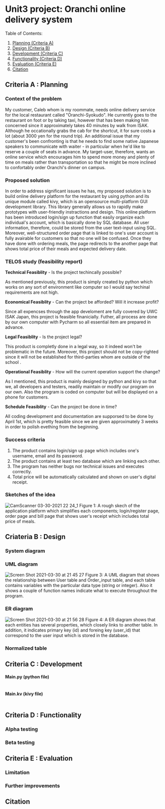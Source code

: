 # Unit3 project: Oranchi online delivery system

Table of Contents:

  1. [Planning (Criteria A)](https://github.com/kazuto-abe/Unit3/blob/main/Oranchi_delivery.md#criteria-a--planning)
  2. [Design (Criteria B)](https://github.com/kazuto-abe/Unit3/blob/main/Oranchi_delivery.md#criateria-b--design)
  3. [Development (Criteria C)](https://github.com/kazuto-abe/Unit3/blob/main/Oranchi_delivery.md#criteria-c--development)
  4. [Functionality (Criteria D)](https://github.com/kazuto-abe/Unit3/blob/main/Oranchi_delivery.md#criteria-d--functionality)
  5. [Evaluation (Criteria E)](https://github.com/kazuto-abe/Unit3/blob/main/Oranchi_delivery.md#criteria-e--evaluation)
  6. [Citation ](https://github.com/kazuto-abe/Unit3/blob/main/Oranchi_delivery.md#citation)
  
## Criteria A : Planning

### Context of the problem
  My customer, Caleb whom is my roommate, needs online delivery service for the local restaurant called "Oranchi-Syokudo". He currently goes to the restaurant on foot or by taking taxi, however that has been making him concerned since it approximately takes 40 minutes by walk from ISAK. Although he occationally grabs the cab for the shortcut, it for sure costs a lot (about 3000 yen for the round trip). An additional issue that my customer's been confronting is that he needs to find some native Japanese speakers to communicate with waiter - in particular when he'd like to reserve a couple of seats in advance. My target-user, therefore, wants an online service which encourages him to spend more money and plenty of time on meals rather than transportation so that he might be more inclined to confortably order Oranchi's dinner on campus.


### Proposed solution
  In order to address significant issues he has, my proposed solution is to build online delivery platform for the restaurant by using python and its unique module called kivy, which is an opensource multi-platform GUI development library. This library generally allows us to rapidly make prototypes with user-friendly instractions and design. This online platform has been introduced login/sign up function that easily organize each individual's account, which is basically done by SQL database. All user information, therefore, could be stored from the user text-input using SQL. Moreover, well-structured order page that is linked to one's user account is fully avairable for customers so that no one will be confused. Once they have done with ordering meals, the page redirects to the another page that shows total price of their meals and expected delivery date.

### TELOS study (feasibility report)

**Technical Feasiblity** - Is the project techincally possible?

As mentioned previously, this product is simply created by python which works on any sort of environment like computer so I would say techinal requirements are not high. 

**Economical Feasiblity** - Can the project be afforded? Will it increase profit?

Since all expencses through the app develoment are fully covered by UWC ISAK Japan, this project is feasible finanicially.
Futher, all process are done by our own computer with Pycharm so all essential item are prepared in advance.

**Legal Feasiblity** - Is the project legal?

This product is completly done in a legal way, so it indeed won't be problematic in the future. Moreover, this project should not be copy-righted since it will not be established for third-parties whom are outside of the school .

**Operational Feasiblity** - How will the current operation support the change?

As I mentioned, this product is mainly designed by python and kivy so that we, all developers and testers, readily maintain or modify our program on our own. Also the program is coded on computer but will be displayed on a phone for customers.

**Schedule Feasiblity** - Can the project be done in time?

All coding development and documentation are supporsed to be done by April 1st, which is pretty feasible since we are given approximately 3 weeks in order to polish evething from the beginning.

### Success criteria

1. The product contains login/sign up page which includes one's username, email and its password.
2. The product contains at least two database which are linking each other.
3. The program has neither bugs nor technical issues and executes correctly.
4. Total price will be automatically calculated and shown on user's digital receipt.

### Sketches of the idea

![CamScanner 03-30-2021 22 24_1](https://user-images.githubusercontent.com/60457723/112996353-10a8dc80-91a7-11eb-9873-b9befb24bb4b.jpg)
Figure 1: A rough skech of the application platform which simplifies each components; login/register page, order page and bill page that shows user's receipt which includes total price of meals.

## Criateria B : Design
### System diagram

### UML diagram

![Screen Shot 2021-03-30 at 21 45 27](https://user-images.githubusercontent.com/60457723/112990690-4b0f7b00-91a1-11eb-8578-c38fe71539dd.png)
Figure 3: A UML diagram that shows the relationship between User table and Order_input table, and each table contains variables with the particular data type (string or integer). Also it shows a couple of function names indicate what to execute throughout the program.

### ER diagram

![Screen Shot 2021-03-30 at 21 56 28](https://user-images.githubusercontent.com/60457723/112992071-cf163280-91a2-11eb-89d7-c788976f3c07.png)
Figure 4: A ER diagram shows that each entities has several properties, which closely links to another table. In addition, it indicates primary key (id) and foreing key (user_id) that correspond to the user input which is stored in the database.

### Normalized table


## Criteria C : Development

#### Main.py (python file)
```.py

```

#### Main.kv (kivy file)
```.py

```


## Criteria D : Functionality

### Alpha testing

### Beta testing


## Criteria E : Evaluation

### Limitation

### Further improvements


## Citation
